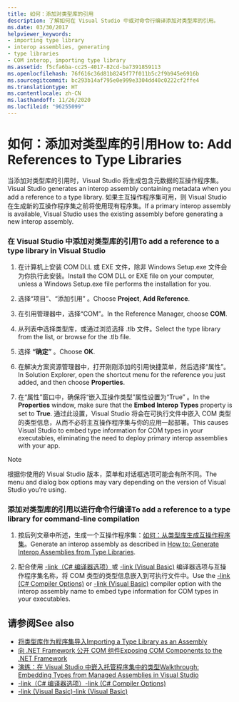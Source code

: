 ```yaml
---
title: 如何：添加对类型库的引用
description: 了解如何在 Visual Studio 中或对命令行编译添加对类型库的引用。
ms.date: 03/30/2017
helpviewer_keywords:
- importing type library
- interop assemblies, generating
- type libraries
- COM interop, importing type library
ms.assetid: f5cfa6ba-cc25-4017-82cd-ba7391859113
ms.openlocfilehash: 76f616c36d81b8245f77f011b5c2f9b945e6916b
ms.sourcegitcommit: bc293b14af795e0e999e3304dd40c0222cf2ffe4
ms.translationtype: HT
ms.contentlocale: zh-CN
ms.lasthandoff: 11/26/2020
ms.locfileid: "96255099"
---
```

# <a name="how-to-add-references-to-type-libraries"></a><span data-ttu-id="ffdc2-103">如何：添加对类型库的引用</span><span class="sxs-lookup"><span data-stu-id="ffdc2-103">How to: Add References to Type Libraries</span></span>

<span data-ttu-id="ffdc2-104">当添加对类型库的引用时，Visual Studio 将生成包含元数据的互操作程序集。</span><span class="sxs-lookup"><span data-stu-id="ffdc2-104">Visual Studio generates an interop assembly containing metadata when you add a reference to a type library.</span></span> <span data-ttu-id="ffdc2-105">如果主互操作程序集可用，则 Visual Studio 在生成新的互操作程序集之前将使用现有程序集。</span><span class="sxs-lookup"><span data-stu-id="ffdc2-105">If a primary interop assembly is available, Visual Studio uses the existing assembly before generating a new interop assembly.</span></span>  
  
### <a name="to-add-a-reference-to-a-type-library-in-visual-studio"></a><span data-ttu-id="ffdc2-106">在 Visual Studio 中添加对类型库的引用</span><span class="sxs-lookup"><span data-stu-id="ffdc2-106">To add a reference to a type library in Visual Studio</span></span>  
  
1. <span data-ttu-id="ffdc2-107">在计算机上安装 COM DLL 或 EXE 文件，除非 Windows Setup.exe 文件会为你执行此安装。</span><span class="sxs-lookup"><span data-stu-id="ffdc2-107">Install the COM DLL or EXE file on your computer, unless a Windows Setup.exe file performs the installation for you.</span></span>  
  
2. <span data-ttu-id="ffdc2-108">选择“项目”、“添加引用” 。</span><span class="sxs-lookup"><span data-stu-id="ffdc2-108">Choose **Project**, **Add Reference**.</span></span>  
  
3. <span data-ttu-id="ffdc2-109">在引用管理器中，选择“COM”。</span><span class="sxs-lookup"><span data-stu-id="ffdc2-109">In the Reference Manager, choose **COM**.</span></span>  
  
4. <span data-ttu-id="ffdc2-110">从列表中选择类型库，或通过浏览选择 .tlb 文件。</span><span class="sxs-lookup"><span data-stu-id="ffdc2-110">Select the type library from the list, or browse for the .tlb file.</span></span>  
  
5. <span data-ttu-id="ffdc2-111">选择 **“确定”** 。</span><span class="sxs-lookup"><span data-stu-id="ffdc2-111">Choose **OK**.</span></span>  
  
6. <span data-ttu-id="ffdc2-112">在解决方案资源管理器中，打开刚刚添加的引用快捷菜单，然后选择“属性”。</span><span class="sxs-lookup"><span data-stu-id="ffdc2-112">In Solution Explorer, open the shortcut menu for the reference you just added, and then choose **Properties**.</span></span>  
  
7. <span data-ttu-id="ffdc2-113">在“属性”窗口中，确保将“嵌入互操作类型”属性设置为“True”  。</span><span class="sxs-lookup"><span data-stu-id="ffdc2-113">In the **Properties** window, make sure that the **Embed Interop Types** property is set to **True**.</span></span> <span data-ttu-id="ffdc2-114">通过此设置，Visual Studio 将会在可执行文件中嵌入 COM 类型的类型信息，从而不必将主互操作程序集与你的应用一起部署。</span><span class="sxs-lookup"><span data-stu-id="ffdc2-114">This causes Visual Studio to embed type information for COM types in your executables, eliminating the need to deploy primary interop assemblies with your app.</span></span>  
  
> [!NOTE]
> <span data-ttu-id="ffdc2-115">根据你使用的 Visual Studio 版本，菜单和对话框选项可能会有所不同。</span><span class="sxs-lookup"><span data-stu-id="ffdc2-115">The menu and dialog box options may vary depending on the version of Visual Studio you're using.</span></span>  
  
### <a name="to-add-a-reference-to-a-type-library-for-command-line-compilation"></a><span data-ttu-id="ffdc2-116">添加对类型库的引用以进行命令行编译</span><span class="sxs-lookup"><span data-stu-id="ffdc2-116">To add a reference to a type library for command-line compilation</span></span>  
  
1. <span data-ttu-id="ffdc2-117">按后列文章中所述，生成一个互操作程序集：[如何：从类型库生成互操作程序集](how-to-generate-interop-assemblies-from-type-libraries.md)。</span><span class="sxs-lookup"><span data-stu-id="ffdc2-117">Generate an interop assembly as described in [How to: Generate Interop Assemblies from Type Libraries](how-to-generate-interop-assemblies-from-type-libraries.md).</span></span>  
  
2. <span data-ttu-id="ffdc2-118">配合使用 [-link（C# 编译器选项）](../../csharp/language-reference/compiler-options/link-compiler-option.md)或 [-link (Visual Basic)](../../visual-basic/reference/command-line-compiler/link.md) 编译器选项与互操作程序集名称，将 COM 类型的类型信息嵌入到可执行文件中。</span><span class="sxs-lookup"><span data-stu-id="ffdc2-118">Use the [-link (C# Compiler Options)](../../csharp/language-reference/compiler-options/link-compiler-option.md) or [-link (Visual Basic)](../../visual-basic/reference/command-line-compiler/link.md) compiler option with the interop assembly name to embed type information for COM types in your executables.</span></span>  
  
## <a name="see-also"></a><span data-ttu-id="ffdc2-119">请参阅</span><span class="sxs-lookup"><span data-stu-id="ffdc2-119">See also</span></span>

- [<span data-ttu-id="ffdc2-120">将类型库作为程序集导入</span><span class="sxs-lookup"><span data-stu-id="ffdc2-120">Importing a Type Library as an Assembly</span></span>](importing-a-type-library-as-an-assembly.md)
- [<span data-ttu-id="ffdc2-121">向 .NET Framework 公开 COM 组件</span><span class="sxs-lookup"><span data-stu-id="ffdc2-121">Exposing COM Components to the .NET Framework</span></span>](exposing-com-components.md)
- [<span data-ttu-id="ffdc2-122">演练：在 Visual Studio 中嵌入托管程序集中的类型</span><span class="sxs-lookup"><span data-stu-id="ffdc2-122">Walkthrough: Embedding Types from Managed Assemblies in Visual Studio</span></span>](../../standard/assembly/embed-types-visual-studio.md)
- [<span data-ttu-id="ffdc2-123">-link（C# 编译器选项）</span><span class="sxs-lookup"><span data-stu-id="ffdc2-123">-link (C# Compiler Options)</span></span>](../../csharp/language-reference/compiler-options/link-compiler-option.md)
- [<span data-ttu-id="ffdc2-124">-link (Visual Basic)</span><span class="sxs-lookup"><span data-stu-id="ffdc2-124">-link (Visual Basic)</span></span>](../../visual-basic/reference/command-line-compiler/link.md)
